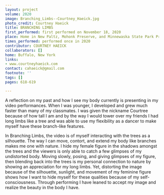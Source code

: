 ```yaml
---
layout: project
volume: 2020
image: Branching_Limbs--Courtney_Haeick.jpg
photo_credit: Courtney Haeick
title: BRANCHING LIMBS
first_performed: first performed on November 18, 2020
place: Home in New Paltz, Mohonk Preserve, and Minnewaska State Park Preserve
times_performed: performed once in 2020
contributor: COURTNEY HAEICK
collaborators: []
home: Buffalo, New York
links:
- www.courtneyhaeick.com
contact: cahaeick@gmail.com
footnote: ''
tags: []
pages: 618-619

---
```


A reflection on my past and how I see my body currently is presenting in my video performances. When I was younger, I developed and grew much faster than many of my classmates. I was given the nickname Courtree because of how tall I am and by the way I would tower over my friends I had long limbs like a tree and was able to use my flexibility as a dancer to make myself have these branch-like features. 

In Branching Limbs, the video is of myself interacting with the trees as a silhouette. The way I can move, contort, and extend my body like branches makes me one with nature. I hide my female figure in the shadows amongst the trees and the viewers is only able to catch a few glimpses of my undistorted body. Moving slowly, posing, and giving glimpses of my figure, then blending back into the trees is my personal connection to nature by showing an appreciation for my long limbs. Yet, distorting the image because of the silhouette, sunlight, and movement of my feminine figure shows how I want to hide myself for these qualities because of  my self-consciousness. Through performing I have leaned to accept my image and realize the beauty in the body I have.
